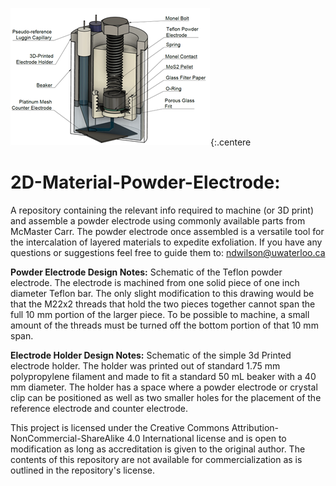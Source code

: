 ![A Labelled schematic of a cross-sectional view of the fully assembled powder intercalation cell.](https://github.com/NichalosW/2D-Material-Powder-Electrode/blob/main/powdercell.png){:.centere

# 2D-Material-Powder-Electrode:
A repository containing the relevant info required to machine (or 3D print) and assemble a powder electrode using commonly available parts from McMaster Carr. The powder electrode once assembled is a versatile tool for the intercalation of layered materials to expedite exfoliation. If you have any questions or suggestions feel free to guide them to: ndwilson@uwaterloo.ca

**Powder Electrode Design Notes:**
Schematic of the Teflon powder electrode. The electrode is machined from one solid piece of one inch diameter Teflon bar. The only slight modification to this drawing would be that the M22x2 threads that hold the two pieces together cannot span the full 10 mm portion of the larger piece. To be possible to machine, a small amount of the threads must be turned off the bottom portion of that 10 mm span.

**Electrode Holder Design Notes:**
Schematic of the simple 3d Printed electrode holder. The holder was printed out of standard 1.75 mm polypropylene filament and made to fit a standard 50 mL beaker with a 40 mm diameter. The holder has a space where a powder electrode or crystal clip can be positioned as well as two smaller holes for the placement of the reference electrode and counter electrode.

This project is licensed under the Creative Commons Attribution-NonCommercial-ShareAlike 4.0 International license and is open to modification as long as accreditation is given to the original author. The contents of this repository are not available for commercialization as is outlined in the repository's license.
